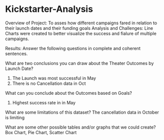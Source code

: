 # Kickstarter-Analysis
Overview of Project: To asses how different campaigns fared in relation to their launch dates and their funding goals
Analysis and Challenges: Line Charts were created to better visualize the success and fialure of multiple campaigns. 

Results: Answer the following questions in complete and coherent sentences.

What are two conclusions you can draw about the Theater Outcomes by Launch Date?  
1. The Launch was most successful in May
2. There is no Cancellation data in Oct

What can you conclude about the Outcomes based on Goals? 
1. Highest success rate in in May

What are some limitations of this dataset? The cancellation data in October is limiting 

What are some other possible tables and/or graphs that we could create? Box Chart, Pie Chart, Scatter Chart
